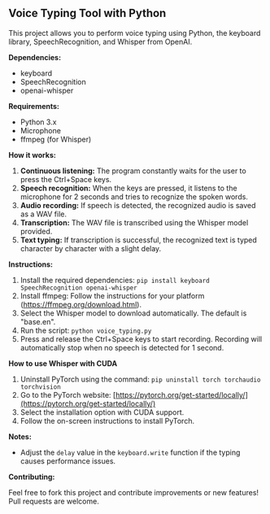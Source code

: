 ## Voice Typing Tool with Python
This project allows you to perform voice typing using Python, the keyboard library, SpeechRecognition, and Whisper from OpenAI.

**Dependencies:**

* keyboard
* SpeechRecognition
* openai-whisper

**Requirements:**

* Python 3.x
* Microphone
* ffmpeg (for Whisper)

**How it works:**

1. **Continuous listening:** The program constantly waits for the user to press the Ctrl+Space keys.
2. **Speech recognition:** When the keys are pressed, it listens to the microphone for 2 seconds and tries to recognize the spoken words.
3. **Audio recording:** If speech is detected, the recognized audio is saved as a WAV file.
4. **Transcription:** The WAV file is transcribed using the Whisper model provided.
5. **Text typing:** If transcription is successful, the recognized text is typed character by character with a slight delay.

**Instructions:**

1. Install the required dependencies: `pip install keyboard SpeechRecognition openai-whisper`
2. Install ffmpeg: Follow the instructions for your platform (https://ffmpeg.org/download.html).
3. Select the Whisper model to download automatically. The default is "base.en".
5. Run the script: `python voice_typing.py`
6. Press and release the Ctrl+Space keys to start recording. Recording will automatically stop when no speech is detected for 1 second.

**How to use Whisper with CUDA**

1. Uninstall PyTorch using the command: `pip uninstall torch torchaudio torchvision`
2. Go to the PyTorch website: [https://pytorch.org/get-started/locally/](https://pytorch.org/get-started/locally/)
3. Select the installation option with CUDA support.
4. Follow the on-screen instructions to install PyTorch.

**Notes:**

* Adjust the `delay` value in the `keyboard.write` function if the typing causes performance issues.

**Contributing:**

Feel free to fork this project and contribute improvements or new features! Pull requests are welcome.
